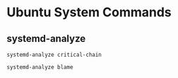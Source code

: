 # Ubuntu System Commands

## systemd-analyze

`systemd-analyze critical-chain`

`systemd-analyze blame`